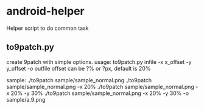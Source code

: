 android-helper
==============

Helper script to do common task

to9patch.py
-----------
create 9patch with simple options.
usage: to9patch.py infile -x x_offset -y y_offset -o outfile
offset can be ?% or ?px, default is 20%

sample:
    ./to9patch sample/sample_normal.png 
    ./to9patch sample/sample_normal.png -x 20%
    ./to9patch sample/sample_normal.png -x 20% -y 30%
    ./to9patch sample/sample_normal.png -x 20% -y 30% -o sample/a.9.png

